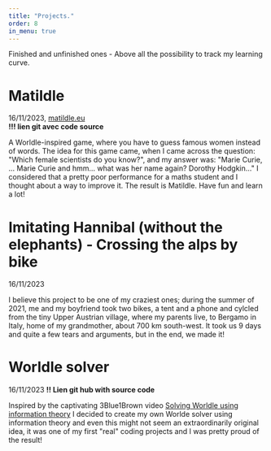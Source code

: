 ```yaml
---
title: "Projects."
order: 8
in_menu: true
---
```

Finished and unfinished ones - Above all the possibility to track my learning curve.

# Matildle

16/11/2023, [matildle.eu](https://matildle.eu)  
**!!! lien git avec code source**

A Worldle-inspired game, where you have to guess famous women instead of words. The idea for this game came, when I came across the question: "Which female scientists do you know?", and my answer was: "Marie Curie, ... Marie Curie and hmm... what was her name again? Dorothy Hodgkin..." I considered that a pretty poor performance for a maths student and I thought about a way to improve it. The result is Matildle. Have fun and learn a lot! 

# Imitating Hannibal (without the elephants) - Crossing the alps by bike
16/11/2023

I believe this project to be one of my craziest ones; during the summer of 2021, me and my boyfriend took two bikes, a tent and a phone and cylcled from the tiny Upper Austrian village, where my parents live, to Bergamo in Italy, home of my grandmother, about 700 km south-west. It took us 9 days and quite a few tears and arguments, but in the end, we made it!

# Worldle solver 
16/11/2023 
**!! Lien git hub with source code**

Inspired by the captivating 3Blue1Brown video [Solving Worldle using information theory](https://www.youtube.com/watch?v=v68zYyaEmEA) I decided to create my own Worlde solver using information theory and even this might not seem an extraordinarily original idea, it was one of my first "real" coding projects and I was pretty proud of the result! 